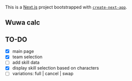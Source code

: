 This is a [Next.js](https://nextjs.org) project bootstrapped with [`create-next-app`](https://nextjs.org/docs/app/api-reference/cli/create-next-app).

## Wuwa calc

## TO-DO

- [x] main page
- [x] team selection
- [ ] add skill data
- [x] display skill selection based on characters
- [ ] variations: full | cancel | swap
